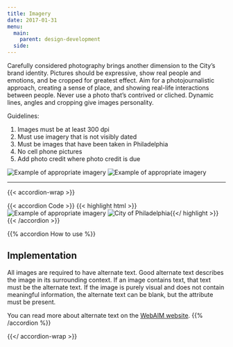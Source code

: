 ```yaml
---
title: Imagery
date: 2017-01-31
menu:
  main:
    parent: design-development
  side:
---
```


Carefully considered photography brings another dimension to the City’s brand identity. Pictures should be expressive, show real people and emotions, and be cropped for greatest effect. Aim for a photojournalistic approach, creating a sense of place, and showing real-life interactions between people. Never use a photo that’s contrived or cliched. Dynamic lines, angles and cropping give images personality.


Guidelines:  

1. Images must be at least 300 dpi  
2. Must use imagery that is not visibly dated  
3. Must be images that have been taken in Philadelphia  
4. No cell phone pictures  
5. Add photo credit where photo credit is due

![Example of appropriate imagery](/standards/img/imagery-example-1.jpg)
![Example of appropriate imagery](/standards/img/imagery-example-2.jpg)

---

{{< accordion-wrap >}}

{{< accordion Code >}}
  {{< highlight html >}}
  <img src="imagery-example-1.jpg" alt="Example of appropriate imagery">
  <img src="city-of-philadelphia-logo.jpg" alt="City of Philadelphia">{{</ highlight >}}
{{< /accordion >}}

{{% accordion How to use %}}
## Implementation
All images are required to have alternate text. Good alternate text describes the image in its surrounding context. If an image contains text, that text must be the alternate text. If the image is purely visual and does not contain meaningful information, the alternate text can be blank, but the attribute must be present.

You can read more about alternate text on the <a href="http://webaim.org/techniques/alttext/" class="external">WebAIM website</a>.
{{% /accordion %}}

{{</ accordion-wrap >}}
